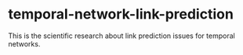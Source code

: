 # temporal-network-link-prediction
This is the scientific research about link prediction issues for temporal networks.
